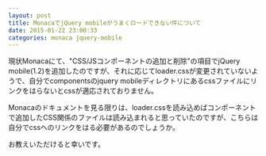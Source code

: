 ```yaml
---
layout: post
title: MonacaでjQuery mobileがうまくロードできない件について
date: 2015-01-22 23:00:33
categories: monaca jquery-mobile
---
```

<p>現状Monacaにて、"CSS/JSコンポーネントの追加と削除"の項目でjQuery mobile(1.2)を追加したのですが、それに応じてloader.cssが変更されていないようで、自分でcomponentsのjquery mobileディレクトリにあるcssファイルにリンクをはらないとcssが適応されておりません。</p>

<p>Monacaのドキュメントを見る限りは、loader.cssを読み込めばコンポーネントで追加したCSS関係のファイルは読み込まれると思っていたのですが、こちらは自分でcssへのリンクをはる必要があるのでしょうか。</p>

<p>お教えいただけると幸いです。</p>

